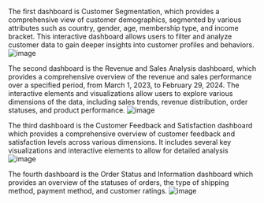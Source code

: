 The first dashboard is Customer Segmentation, which provides a comprehensive view of customer demographics, segmented by various attributes such as country, gender, age, membership type, and income bracket. This interactive dashboard allows users to filter and analyze customer data to gain deeper insights into customer profiles and behaviors. 
![image](https://github.com/nbran3/Portfolio/assets/106123749/8fb08801-0895-40d4-b346-46dd5dd6d7f9)

The second dashboard is the Revenue and Sales Analysis dashboard, which provides a comprehensive overview of the revenue and sales performance over a specified period, from March 1, 2023, to February 29, 2024. The interactive elements and visualizations allow users to explore various dimensions of the data, including sales trends, revenue distribution, order statuses, and product performance.
![image](https://github.com/nbran3/Portfolio/assets/106123749/f57d9cc8-0077-451a-84b9-4bbcd1e21bb9)

The third dashboard is the Customer Feedback and Satisfaction dashboard which provides a comprehensive overview of customer feedback and satisfaction levels across various dimensions. It includes several key visualizations and interactive elements to allow for detailed analysis
![image](https://github.com/nbran3/Portfolio/assets/106123749/9c6f18a3-aa03-4cbf-93bf-0e2c7452e9fb)

The fourth dashboard is the Order Status and Information dashboard which provides an overview of the statuses of orders, the type of shipping method, payment method, and customer ratings. 
![image](https://github.com/nbran3/Portfolio/assets/106123749/d0853efd-3ac5-41e5-a878-2686dcb1d98b)
